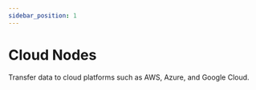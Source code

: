 ```yaml
---
sidebar_position: 1
---
```


# Cloud Nodes

Transfer data to cloud platforms such as AWS, Azure, and Google Cloud. 

